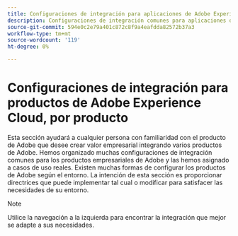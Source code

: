 ```yaml
---
title: Configuraciones de integración para aplicaciones de Adobe Experience Cloud, por producto
description: Configuraciones de integración comunes para aplicaciones de Adobe Experience Cloud organizadas por producto.
source-git-commit: 594e0c2e79a401c872c8f9a4eafdda82572b37a3
workflow-type: tm+mt
source-wordcount: '119'
ht-degree: 0%

---
```



# Configuraciones de integración para productos de Adobe Experience Cloud, por producto

Esta sección ayudará a cualquier persona con familiaridad con el producto de Adobe que desee crear valor empresarial integrando varios productos de Adobe.  Hemos organizado muchas configuraciones de integración comunes para los productos empresariales de Adobe y las hemos asignado a casos de uso reales.  Existen muchas formas de configurar los productos de Adobe según el entorno.  La intención de esta sección es proporcionar directrices que puede implementar tal cual o modificar para satisfacer las necesidades de su entorno.

>[!NOTE]
>
>Utilice la navegación a la izquierda para encontrar la integración que mejor se adapte a sus necesidades.
